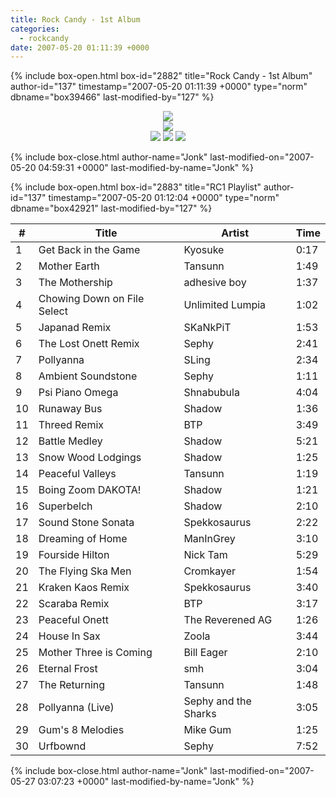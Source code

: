 ```yaml
---
title: Rock Candy - 1st Album
categories:
  - rockcandy
date: 2007-05-20 01:11:39 +0000
---
```

{% include box-open.html box-id="2882" title="Rock Candy - 1st Album" author-id="137" timestamp="2007-05-20 01:11:39 +0000" type="norm" dbname="box39466" last-modified-by="127" %}
<center><img src="http://jonk.fobby.net/smn/rockcandy/sitesection/banners/rc_banner_album_1.png" /></center><center><img src="http://jonk.fobby.net/smn/rockcandy/sitesection/banners/rc_album_separator.png" /></center>
<center><a href="http://jonk.fobby.net/smn/rockcandy/release/rc1.1.zip"><img src="http://jonk.fobby.net/smn/rockcandy/sitesection/banners/rc_album_part1.png" border="0" /></a> <a href="http://jonk.fobby.net/smn/rockcandy/release/rc1.2.zip"><img src="http://jonk.fobby.net/smn/rockcandy/sitesection/banners/rc_album_part2.png" border="0" /></a> <a href="http://jonk.fobby.net/smn/rockcandy/release/rc1.3.zip"><img src="http://jonk.fobby.net/smn/rockcandy/sitesection/banners/rc_album_part3.png" border="0" /></a></center>

{% include box-close.html author-name="Jonk" last-modified-on="2007-05-20 04:59:31 +0000" last-modified-by-name="Jonk" %}

{% include box-open.html box-id="2883" title="RC1 Playlist" author-id="137" timestamp="2007-05-20 01:12:04 +0000" type="norm" dbname="box42921" last-modified-by="127" %}
<table class="album" cellspacing="0">
	<thead>
		<tr>
			<th class="track">#</th>
			<th class="tracktitle">Title</th>
			<th class="artist">Artist</th>
			<th class="time">Time</th>
		</tr>
	</thead>
	<tbody>
		<tr>
			<td class="track">1</td>
			<td class="tracktitle">Get Back in the Game</td>
			<td class="artist">Kyosuke</td>
			<td class="time">0:17</td>
		</tr>
		<tr>
			<td class="track">2</td>
			<td class="tracktitle">Mother Earth</td>
			<td class="artist">Tansunn</td>
			<td class="time">1:49</td>
		</tr>
		<tr>
			<td class="track">3</td>
			<td class="tracktitle">The Mothership</td>
			<td class="artist">adhesive boy</td>
			<td class="time">1:37</td>
		</tr>
		<tr>
			<td class="track">4</td>
			<td class="tracktitle">Chowing Down on File Select</td>
			<td class="artist">Unlimited Lumpia</td>
			<td class="time">1:02</td>
		</tr>
		<tr>
			<td class="track">5</td>
			<td class="tracktitle">Japanad Remix</td>
			<td class="artist">SKaNkPiT</td>
			<td class="time">1:53</td>
		</tr>
		<tr>
			<td class="track">6</td>
			<td class="tracktitle">The Lost Onett Remix</td>
			<td class="artist">Sephy</td>
			<td class="time">2:41</td>
		</tr>
		<tr>
			<td class="track">7</td>
			<td class="tracktitle">Pollyanna</td>
			<td class="artist">SLing</td>
			<td class="time">2:34</td>
		</tr>
		<tr>
			<td class="track">8</td>
			<td class="tracktitle">Ambient Soundstone</td>
			<td class="artist">Sephy</td>
			<td class="time">1:11</td>
		</tr>
		<tr>
			<td class="track">9</td>
			<td class="tracktitle">Psi Piano Omega</td>
			<td class="artist">Shnabubula</td>
			<td class="time">4:04</td>
		</tr>
		<tr>
			<td class="track">10</td>
			<td class="tracktitle">Runaway Bus</td>
			<td class="artist">Shadow</td>
			<td class="time">1:36</td>
		</tr>
		<tr class="division">
			<td class="track">11</td>
			<td class="tracktitle">Threed Remix</td>
			<td class="artist">BTP</td>
			<td class="time">3:49</td>
		</tr>
		<tr>
			<td class="track">12</td>
			<td class="tracktitle">Battle Medley</td>
			<td class="artist">Shadow</td>
			<td class="time">5:21</td>
		</tr>
		<tr>
			<td class="track">13</td>
			<td class="tracktitle">Snow Wood Lodgings</td>
			<td class="artist">Shadow</td>
			<td class="time">1:25</td>
		</tr>
		<tr>
			<td class="track">14</td>
			<td class="tracktitle">Peaceful Valleys</td>
			<td class="artist">Tansunn</td>
			<td class="time">1:19</td>
		</tr>
		<tr>
			<td class="track">15</td>
			<td class="tracktitle">Boing Zoom DAKOTA!</td>
			<td class="artist">Shadow</td>
			<td class="time">1:21</td>
		</tr>
		<tr>
			<td class="track">16</td>
			<td class="tracktitle">Superbelch</td>
			<td class="artist">Shadow</td>
			<td class="time">2:10</td>
		</tr>
		<tr>
			<td class="track">17</td>
			<td class="tracktitle">Sound Stone Sonata</td>
			<td class="artist">Spekkosaurus</td>
			<td class="time">2:22</td>
		</tr>
		<tr>
			<td class="track">18</td>
			<td class="tracktitle">Dreaming of Home</td>
			<td class="artist">ManInGrey</td>
			<td class="time">3:10</td>
		</tr>
		<tr>
			<td class="track">19</td>
			<td class="tracktitle">Fourside Hilton</td>
			<td class="artist">Nick Tam</td>
			<td class="time">5:29</td>
		</tr>
		<tr>
			<td class="track">20</td>
			<td class="tracktitle">The Flying Ska Men</td>
			<td class="artist">Cromkayer</td>
			<td class="time">1:54</td>
		</tr>
		<tr class="division">
			<td class="track">21</td>
			<td class="tracktitle">Kraken Kaos Remix</td>
			<td class="artist">Spekkosaurus</td>
			<td class="time">3:40</td>
		</tr>
		<tr>
			<td class="track">22</td>
			<td class="tracktitle">Scaraba Remix</td>
			<td class="artist">BTP</td>
			<td class="time">3:17</td>
		</tr>
		<tr>
			<td class="track">23</td>
			<td class="tracktitle">Peaceful Onett</td>
			<td class="artist">The Reverened AG</td>
			<td class="time">1:26</td>
		</tr>
		<tr>
			<td class="track">24</td>
			<td class="tracktitle">House In Sax</td>
			<td class="artist">Zoola</td>
			<td class="time">3:44</td>
		</tr>
		<tr>
			<td class="track">25</td>
			<td class="tracktitle">Mother Three is Coming</td>
			<td class="artist">Bill Eager</td>
			<td class="time">2:10</td>
		</tr>
		<tr>
			<td class="track">26</td>
			<td class="tracktitle">Eternal Frost</td>
			<td class="artist">smh</td>
			<td class="time">3:04</td>
		</tr>
		<tr>
			<td class="track">27</td>
			<td class="tracktitle">The Returning</td>
			<td class="artist">Tansunn</td>
			<td class="time">1:48</td>
		</tr>
		<tr>
			<td class="track">28</td>
			<td class="tracktitle">Pollyanna (Live)</td>
			<td class="artist">Sephy and the Sharks</td>
			<td class="time">3:05</td>
		</tr>
		<tr>
			<td class="track">29</td>
			<td class="tracktitle">Gum's 8 Melodies</td>
			<td class="artist">Mike Gum</td>
			<td class="time">1:25</td>
		</tr>
		<tr>
			<td class="track">30</td>
			<td class="tracktitle">Urfbownd</td>
			<td class="artist">Sephy</td>
			<td class="time">7:52</td>
		</tr>
	</tbody>
</table>
{% include box-close.html author-name="Jonk" last-modified-on="2007-05-27 03:07:23 +0000" last-modified-by-name="Jonk" %}
